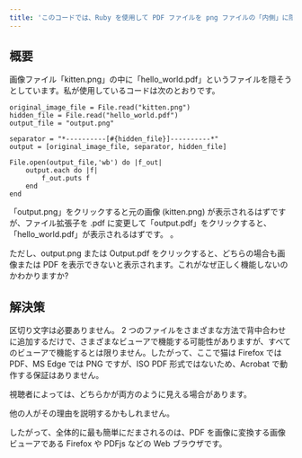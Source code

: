 ```yaml
---
title: 'このコードでは、Ruby を使用して PDF ファイルを png ファイルの「内側」に隠すことができないのはなぜですか?'
---
```


## 概要
画像ファイル「kitten.png」の中に「hello_world.pdf」というファイルを隠そうとしています。私が使用しているコードは次のとおりです。

```
original_image_file = File.read("kitten.png")
hidden_file = File.read("hello_world.pdf")
output_file = "output.png"

separator = "*----------[#{hidden_file}]----------*"
output = [original_image_file, separator, hidden_file]

File.open(output_file,'wb') do |f_out|
    output.each do |f|
        f_out.puts f
    end
end

```
「output.png」をクリックすると元の画像 (kitten.png) が表示されるはずですが、ファイル拡張子を .pdf に変更して「output.pdf」をクリックすると、「hello_world.pdf」が表示されるはずです。 。

ただし、output.png または Output.pdf をクリックすると、どちらの場合も画像または PDF を表示できないと表示されます。これがなぜ正しく機能しないのかわかりますか?

## 解決策
区切り文字は必要ありません。 2 つのファイルをさまざまな方法で背中合わせに追加するだけで、さまざまなビューアで機能する可能性がありますが、すべてのビューアで機能するとは限りません。したがって、ここで猫は Firefox では PDF、MS Edge では PNG ですが、ISO PDF 形式ではないため、Acrobat で動作する保証はありません。





視聴者によっては、どちらかが両方のように見える場合があります。



他の人がその理由を説明するかもしれません。



したがって、全体的に最も簡単にだまされるのは、PDF を画像に変換する画像ビューアである Firefox や PDFjs などの Web ブラウザです。


